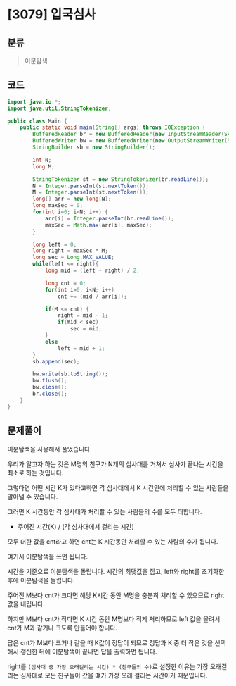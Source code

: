 # [3079] 입국심사

## 분류

> 이분탐색

## 코드

```java
import java.io.*;
import java.util.StringTokenizer;

public class Main {
    public static void main(String[] args) throws IOException {
        BufferedReader br = new BufferedReader(new InputStreamReader(System.in));
        BufferedWriter bw = new BufferedWriter(new OutputStreamWriter(System.out));
        StringBuilder sb = new StringBuilder();

        int N;
        long M;

        StringTokenizer st = new StringTokenizer(br.readLine());
        N = Integer.parseInt(st.nextToken());
        M = Integer.parseInt(st.nextToken());
        long[] arr = new long[N];
        long maxSec = 0;
        for(int i=0; i<N; i++) {
            arr[i] = Integer.parseInt(br.readLine());
            maxSec = Math.max(arr[i], maxSec);
        }

        long left = 0;
        long right = maxSec * M;
        long sec = Long.MAX_VALUE;
        while(left <= right){
            long mid = (left + right) / 2;

            long cnt = 0;
            for(int i=0; i<N; i++)
                cnt += (mid / arr[i]);

            if(M <= cnt) {
                right = mid - 1;
                if(mid < sec)
                    sec = mid;
            }
            else
                left = mid + 1;
        }
        sb.append(sec);

        bw.write(sb.toString());
        bw.flush();
        bw.close();
        br.close();
    }
}
```

## 문제풀이

이분탐색을 사용해서 풀었습니다.

우리가 알고자 하는 것은 M명의 친구가 N개의 심사대를 거쳐서 심사가 끝나는 시간을 최소로 하는 것입니다.

그렇다면 어떤 시간 K가 있다고하면 각 심사대에서 K 시간안에 처리할 수 있는 사람들을 알아낼 수 있습니다.

그러면 K 시간동안 각 심사대가 처리할 수 있는 사람들의 수를 모두 더합니다.

- 주어진 시간(K) / (각 심사대에서 걸리는 시간)

모두 더한 값을 cnt라고 하면 cnt는 K 시간동안 처리할 수 있는 사람의 수가 됩니다.

여기서 이분탐색을 쓰면 됩니다.

시간을 기준으로 이분탐색을 돌립니다. 시간의 최댓값을 잡고, left와 right를 초기화한 후에 이분탐색을 돌립니다.

주어진 M보다 cnt가 크다면 해당 K시간 동안 M명을 충분히 처리할 수 있으므로 right 값을 내립니다.

하지만 M보다 cnt가 작다면 K 시간 동안 M명보다 적게 처리하므로 left 값을 올려서 cnt가 M과 같거나 크도록 만들어야 합니다.

답은 cnt가 M보다 크거나 같을 때 K값이 정답이 되므로 정답과 K 중 더 작은 것을 선택해서 갱신한 뒤에 이분탐색이 끝나면 답을 출력하면 됩니다.

right를 `(심사대 중 가장 오래걸리는 시간) * (친구들의 수)`로 설정한 이유는 가장 오래걸리는 심사대로 모든 친구들이 갔을 떄가 가장 오래 걸리는 시간이기 때문입니다.
